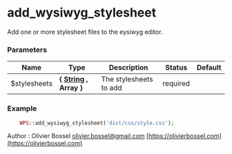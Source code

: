 # add_wysiwyg_stylesheet

Add one or more stylesheet files to the eysiwyg editor.



### Parameters
Name  |  Type  |  Description  |  Status  |  Default
------------  |  ------------  |  ------------  |  ------------  |  ------------
$stylesheets  |  **{ [String](http://php.net/manual/en/language.types.string.php) , Array<String> }**  |  The stylesheets to add  |  required  |

### Example
```php
	WPS::add_wysiwyg_stylesheet('dist/css/style.css');
```
Author : Olivier Bossel [olivier.bossel@gmail.com](mailto:olivier.bossel@gmail.com) [https://olivierbossel.com](https://olivierbossel.com)